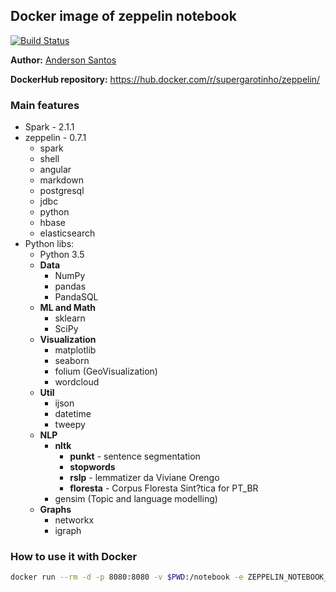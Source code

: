 ## Docker image of zeppelin notebook

[![Build Status](https://dockerbuildbadges.quelltext.eu/status.svg?organization=supergarotinho&repository=zeppelin)](https://hub.docker.com/r/supergarotinho/zeppelin/)

**Author:** [Anderson Santos](https://br.linkedin.com/in/andersonrss)

**DockerHub repository:** https://hub.docker.com/r/supergarotinho/zeppelin/

### Main features

* Spark -  2.1.1
* zeppelin - 0.7.1
	* spark
	* shell
	* angular
	* markdown
	* postgresql
	* jdbc
	* python
	* hbase
	* elasticsearch
* Python libs:
	* Python 3.5
	* **Data**
 		* NumPy
 		* pandas
 		* PandaSQL
	* **ML and Math**
		* sklearn
		* SciPy
	* **Visualization** 	
		* matplotlib
		* seaborn
		* folium (GeoVisualization)
		* wordcloud
	* **Util**
		* ijson
		* datetime
		* tweepy
	* **NLP**
		* **nltk**
			* **punkt** - sentence segmentation
			* **stopwords**
			* **rslp** - lemmatizer da Viviane Orengo
			* **floresta** - Corpus Floresta Sint?tica for PT_BR
		* gensim (Topic and language modelling)
	* **Graphs**
		* networkx
		* igraph

### How to use it with Docker

```bash
docker run --rm -d -p 8080:8080 -v $PWD:/notebook -e ZEPPELIN_NOTEBOOK_DIR='/notebook' supergarotinho/zeppelin
```
